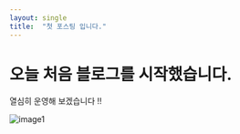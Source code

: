 ```yaml
---
layout: single
title:  "첫 포스팅 입니다."
---
```


# 오늘 처음 블로그를 시작했습니다.

열심히 운영해 보겠습니다 !!



![image1](https://user-images.githubusercontent.com/58736077/214287998-4b3250ff-8047-4a11-ac01-81d4efbf7489.png)
